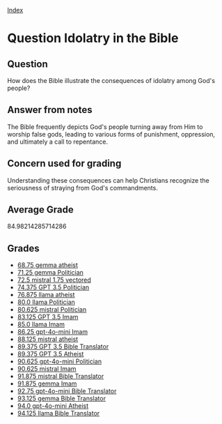 
[Index](../../index.md)
# Question Idolatry in the Bible
## Question
How does the Bible illustrate the consequences of idolatry among God's people?

## Answer from notes
The Bible frequently depicts God's people turning away from Him to worship false gods, leading to various forms of punishment, oppression, and ultimately a call to repentance.

## Concern used for grading
Understanding these consequences can help Christians recognize the seriousness of straying from God's commandments.

## Average Grade
84.98214285714286

## Grades
 * [68.75 gemma atheist](../answers/gemma_atheist/Idolatry_in_the_Bible.md)
 * [71.25 gemma Politician](../answers/gemma_Politician/Idolatry_in_the_Bible.md)
 * [72.5 mistral 1.75 vectored](../answers/mistral_1.75_vectored/Idolatry_in_the_Bible.md)
 * [74.375 GPT 3.5 Politician](../answers/GPT_3.5_Politician/Idolatry_in_the_Bible.md)
 * [76.875 llama atheist](../answers/llama_atheist/Idolatry_in_the_Bible.md)
 * [80.0 llama Politician](../answers/llama_Politician/Idolatry_in_the_Bible.md)
 * [80.625 mistral Politician](../answers/mistral_Politician/Idolatry_in_the_Bible.md)
 * [83.125 GPT 3.5 Imam](../answers/GPT_3.5_Imam/Idolatry_in_the_Bible.md)
 * [85.0 llama Imam](../answers/llama_Imam/Idolatry_in_the_Bible.md)
 * [86.25 gpt-4o-mini Imam](../answers/gpt-4o-mini_Imam/Idolatry_in_the_Bible.md)
 * [88.125 mistral atheist](../answers/mistral_atheist/Idolatry_in_the_Bible.md)
 * [89.375 GPT 3.5 Bible Translator](../answers/GPT_3.5_Bible_Translator/Idolatry_in_the_Bible.md)
 * [89.375 GPT 3.5 Atheist](../answers/GPT_3.5_Atheist/Idolatry_in_the_Bible.md)
 * [90.625 gpt-4o-mini Politician](../answers/gpt-4o-mini_Politician/Idolatry_in_the_Bible.md)
 * [90.625 mistral Imam](../answers/mistral_Imam/Idolatry_in_the_Bible.md)
 * [91.875 mistral Bible Translator](../answers/mistral_Bible_Translator/Idolatry_in_the_Bible.md)
 * [91.875 gemma Imam](../answers/gemma_Imam/Idolatry_in_the_Bible.md)
 * [92.75 gpt-4o-mini Bible Translator](../answers/gpt-4o-mini_Bible_Translator/Idolatry_in_the_Bible.md)
 * [93.125 gemma Bible Translator](../answers/gemma_Bible_Translator/Idolatry_in_the_Bible.md)
 * [94.0 gpt-4o-mini Atheist](../answers/gpt-4o-mini_Atheist/Idolatry_in_the_Bible.md)
 * [94.125 llama Bible Translator](../answers/llama_Bible_Translator/Idolatry_in_the_Bible.md)
